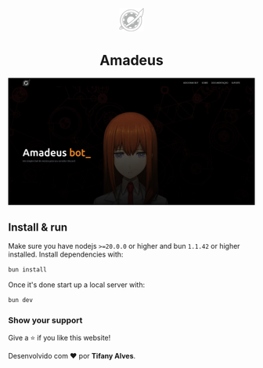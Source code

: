 <p align="center">
  <img src="/public/favicon.ico" width="50" alt="Logo" />
</p>
<h1 align="center">Amadeus</h1>

[![Site preview](/public/assets/kurisutemplate.png)](https://pinuya.site)

## Install & run

Make sure you have nodejs `>=20.0.0` or higher and bun `1.1.42` or higher installed. Install dependencies with:

```bash
bun install
```

Once it's done start up a local server with:

```bash
bun dev
```

### Show your support

Give a ⭐ if you like this website!

Desenvolvido com ❤️ por **Tifany Alves**.
